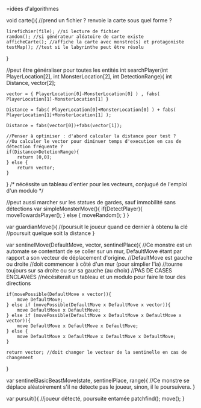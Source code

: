 =idées d'algorithmes

void carte(){ //prend un fichier ? renvoie la carte sous quel forme ?

	lirefichier(file); //si lecture de fichier
	random(); //si générateur aléatoire de carte existe
	afficheCarte(); //affiche la carte avec monstre(s) et protagoniste
	testMap(); //test si le labyrinthe peut être résolu
}


//peut être généraliser pour toutes les entités
int searchPlayer(int PlayerLocation[2], int MonsterLocation[2], int DetectionRange){
	int Distance, vector[2];
	
	vector = { PlayerLocation[0]-MonsterLocation[0] ) , fabs( PlayerLocation[1]-MonsterLocation[1] }
	
	Distance = fabs( PlayerLocation[0]+MonsterLocation[0] ) + fabs( PlayerLocation[1]+MonsterLocation[1] );
	
	Distance = fabs(vector[0])+fabs(vector[1]);
	
	//Penser à optimiser : d'abord calculer la distance pour test ?
	//Ou calculer le vector pour diminuer temps d'execution en cas de détection fréquente ?
	if(Distance>DetetionRange){
		return [0,0];
	} else {
		return vector;
	}
}
/*
nécéssite un tableau d'entier pour les vecteurs, conjugué de l'emploi d'un modulo
*/


//peut aussi marcher sur les statues de gardes, sauf immobilité sans détections
var simpleMonsterMove(){
	if(DetectPlayer){
		moveTowardsPlayer();
	} else {
		moveRandom();
	}
}

var guardianMove(){
	//poursuit le joueur quand ce dernier à obtenu la clé
	//poursuit quelque soit la distance
}

var sentinelMove(DefaultMove, vector, sentinelPlace){ //Ce monstre est un automate se contentant de se coller sur un mur, DefaultMove étant par rapport a son vecteur de déplacement d'origine.
	//DefaultMove est gauche ou droite
	//doit commencer à côté d'un mur (pour simplier l'ia)
	//tourne toujours sur sa droite ou sur sa gauche (au choix)
	//PAS DE CASES ENCLAVéES
	//nécésiterait un tableau et un modulo pour faire le tour des directions

	if(movePossible(DefaultMove x vector)){
		move DefaultMove;
	} else if (movePossible(DefaultMove x DefaultMove x vector)){
		move DefaultMove x DefaultMove;
	} else if (movePossible(DefaultMove x DefaultMove x DefaultMove x vector)){
		move DefaultMove x DefaultMove x DefaultMove;
	} else {
		move DefaultMove x DefaultMove x DefaultMove x DefaultMove;
	}

	return vector; //doit changer le vecteur de la sentinelle en cas de changement
}

var sentinelBasicBeastMove(state, sentinelPlace, range){ //Ce monstre se déplace aléatoirement s'il ne détecte pas le joueur, sinon, il le poursuivera.
}

var pursuit(){ //joueur détecté, poursuite entamée
	patchfind();
	move();
}